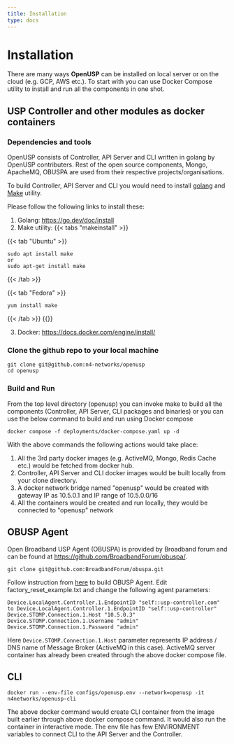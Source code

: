 ```yaml
---
title: Installation
type: docs
---
```


# Installation 

There are many ways **OpenUSP** can be installed on local server or on the cloud (e.g. GCP, AWS etc.). To start with you can use Docker Compose utility to install and run all the components in one shot.

## USP Controller and other modules as docker containers

### Dependencies and tools
OpenUSP consists of Controller, API Server and CLI written in golang by OpenUSP contributers. Rest of the open source components, Mongo, ApacheMQ, OBUSPA are used from their respective projects/organisations.

To build Controller, API Server and CLI you would need to install [golang](https://go.dev) and [Make](https://www.gnu.org/software/make/) utility.

Please follow the following links to install these:

1. Golang: https://go.dev/doc/install
2. Make utility:
{{< tabs "makeinstall" >}}

{{< tab "Ubuntu" >}}
```
sudo apt install make
or
sudo apt-get install make
```
{{< /tab >}}

{{< tab "Fedora" >}}
```
yum install make
```
{{< /tab >}}
{{</tabs>}}


3. Docker: https://docs.docker.com/engine/install/


### Clone the github repo to your local machine
```
git clone git@github.com:n4-networks/openusp
cd openusp
```
### Build and Run
From the top level directory (openusp) you can invoke make to build all the components (Controller, API Server, CLI packages and binaries)
or you can use the below command to build and run using Docker compose

```
docker compose -f deployments/docker-compose.yaml up -d

```
With the above commands the following actions would take place:

1. All the 3rd party docker images (e.g. ActiveMQ, Mongo, Redis Cache etc.) would be fetched from docker hub.
2. Controller, API Server and CLI docker images would be built locally from your clone directory.
3. A docker network bridge named "openusp" would be created with gateway IP as 10.5.0.1 and IP range of 10.5.0.0/16
4. All the containers would be created and run locally, they would be connected to "openusp" network

## OBUSP Agent

Open Broadband USP Agent (OBUSPA) is provided by Broadband forum and can be found at https://github.com/BroadbandForum/obuspa/.

```
git clone git@github.com:BroadbandForum/obuspa.git
```
Follow instruction from [here](https://github.com/BroadbandForum/obuspa/blob/master/QUICK_START_GUIDE.md) to build OBUSP Agent.
Edit factory_reset_example.txt and change the following agent parameters:

```
Device.LocalAgent.Controller.1.EndpointID "self::usp-controller.com" to Device.LocalAgent.Controller.1.EndpointID "self::usp-controller"
Device.STOMP.Connection.1.Host "10.5.0.3"
Device.STOMP.Connection.1.Username "admin"
Device.STOMP.Connection.1.Password "admin"
```

Here ``Device.STOMP.Connection.1.Host`` parameter represents IP address / DNS name of Message Broker (ActiveMQ in this case). ActiveMQ server container has already been created through the above docker compose file.

## CLI

```
docker run --env-file configs/openusp.env --network=openusp -it n4networks/openusp-cli

```
The above docker command would create CLI container from the image built earlier through above docker compose command. It would also run the container in interactive mode.
The env file has few ENVIRONMENT variables to connect CLI to the API Server and the Controller.
